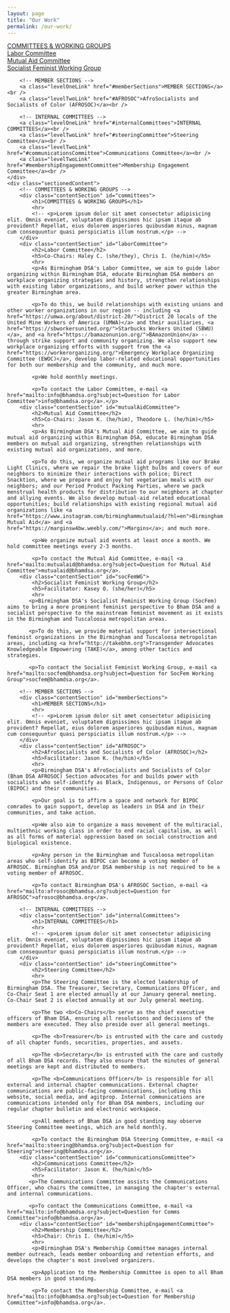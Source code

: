 ```yaml
---
layout: page
title: "Our Work"
permalink: /our-work/
---
```


<div class="mainContainer">
    <div class="scrollableSections">
        <!-- COMMITTEES & WORKING GROUPS -->
        <a class="levelOneLink" href="#committees">COMMITTEES & WORKING GROUPS</a><br />
        <a class="levelTwoLink" href="#laborCommittee">Labor Committee</a><br />
        <a class="levelTwoLink" href="#mutualAidCommittee">Mutual Aid Committee</a><br />
        <a class="levelTwoLink" href="#socFemWG">Socialist Feminist Working Group</a><br />

        <!-- MEMBER SECTIONS -->
        <a class="levelOneLink" href="#memberSections">MEMBER SECTIONS</a><br />
        <a class="levelTwoLink" href="#AFROSOC">AfroSocialists and Socialists of Color (AFROSOC)</a><br />

        <!-- INTERNAL COMMITTEES -->
        <a class="levelOneLink" href="#internalCommittees">INTERNAL COMMITTEES</a><br />
        <a class="levelTwoLink" href="#steeringCommittee">Steering Committee</a><br />
        <a class="levelTwoLink" href="#communicationsCommittee">Communications Committee</a><br />
        <a class="levelTwoLink" href="#membershipEngagementCommittee">Membership Engagement Committee</a><br />
    </div>
    <div class="sectionedContent">
        <!-- COMMITTEES & WORKING GROUPS -->
        <div class="contentSection" id="committees">
            <h1>COMMITTEES & WORKING GROUPS</h1>
            <hr>
            <!-- <p>Lorem ipsum dolor sit amet consectetur adipisicing elit. Omnis eveniet, voluptatem dignissimos hic ipsam itaque ab provident? Repellat, eius dolorem asperiores quibusdam minus, magnam cum consequuntur quasi perspiciatis illum nostrum.</p> -->
        </div>
        <div class="contentSection" id="laborCommittee">
            <h2>Labor Committee</h2>
            <h5>Co-Chairs: Haley C. (she/they), Chris I. (he/him)</h5>
            <hr>
            <p>As Birmingham DSA's Labor Committee, we aim to guide labor organizing within Birmingham DSA, educate Birmingham DSA members on workplace organizing strategies and history, strengthen relationships with existing labor organizations, and build worker power within the greater Birmingham area.

            <p>To do this, we build relationships with existing unions and other worker organizations in our region -- including <a href="https://umwa.org/about/district-20/">District 20 locals of the United Mine Workers of America (UMWA)</a> and their auxiliaries, <a href="https://sbworkersunited.org/">Starbucks Workers United (SBWU)</a>, and <a href="https://bamazonunion.org/">BAmazonUnion</a> -- through strike support and community organizing. We also support new workplace organizing efforts with support from the <a href="https://workerorganizing.org/">Emergency Workplace Organizing Committee (EWOC)</a>, develop labor-related educational opportunities for both our membership and the community, and much more.
            
            <p>We hold monthly meetings.
            
            <p>To contact the Labor Committee, e-mail <a href="mailto:info@bhamdsa.org?subject=Question for Labor Committee">info@bhamdsa.org</a>.</p>
        <div class="contentSection" id="mutualAidCommittee">
            <h2>Mutual Aid Committee</h2>
            <h5>Co-Chairs: Jason K. (he/him), Theodore L. (he/him)</h5>
            <hr>
            <p>As Birmingham DSA's Mutual Aid Committee, we aim to guide mutual aid organizing within Birmingham DSA, educate Birmingham DSA members on mutual aid organizing, strengthen relationships with existing mutual aid organizations, and more.
            
            <p>To do this, we organize mutual aid programs like our Brake Light Clinics, where we repair the brake light bulbs and covers of our neighbors to minimize their interactions with police; Direct Snacktion, where we prepare and enjoy hot vegetarian meals with our neighbors; and our Period Product Packing Parties, where we pack menstrual health products for distribution to our neighbors at chapter and allying events. We also develop mutual-aid related educational opportunities; build relationships with existing regional mutual aid organizations like <a href="https://www.instagram.com/birminghammutualaid/?hl=en">Birmingham Mutual Aid</a> and <a href="https://marginsw4bw.weebly.com/">Margins</a>; and much more.
            
            <p>We organize mutual aid events at least once a month. We hold committee meetings every 2-3 months.
            
            <p>To contact the Mutual Aid Committee, e-mail <a href="mailto:mutualaid@bhamdsa.org?subject=Question for Mutual Aid Committee">mutualaid@bhamdsa.org</a>.
        <div class="contentSection" id="socFemWG">
            <h2>Socialist Feminist Working Group</h2>
            <h5>Facilitator: Kasey O. (she/her)</h5>
            <hr>
           <p>Birmingham DSA's Socialist Feminist Working Group (SocFem) aims to bring a more prominent feminist perspective to Bham DSA and a socialist perspective to the mainstream feminist movement as it exists in the Birmingham and Tuscaloosa metropolitan areas. 
           
           <p>To do this, we provide material support for intersectional feminist organizations in the Birmingham and Tuscaloosa metropolitan areas, including <a href="http://takebhm.org">Transgender Advocates Knowledgeable Empowering (TAKE)</a>, among other tactics and strategies.

           <p>To contact the Socialist Feminist Working Group, e-mail <a href="mailto:socfem@bhamdsa.org?subject=Question for SocFem Working Group">socfem@bhamdsa.org</a>.

        <!-- MEMBER SECTIONS -->
        <div class="contentSection" id="memberSections">
            <h1>MEMBER SECTIONS</h1>
            <hr>
            <!-- <p>Lorem ipsum dolor sit amet consectetur adipisicing elit. Omnis eveniet, voluptatem dignissimos hic ipsam itaque ab provident? Repellat, eius dolorem asperiores quibusdam minus, magnam cum consequuntur quasi perspiciatis illum nostrum.</p> -->
        </div>
        <div class="contentSection" id="AFROSOC">
            <h2>AfroSocialists and Socialists of Color (AFROSOC)</h2>
            <h5>Facilitator: Jason K. (he/him)</h5>
            <hr>
            <p>Birmingham DSA's AfroSocialists and Socialists of Color (Bham DSA AFROSOC) Section advocates for and builds power with socialists who self-identify as Black, Indigenous, or Persons of Color (BIPOC) and their communities. 
            
            <p>Our goal is to affirm a space and network for BIPOC comrades to gain support, develop as leaders in DSA and in their communities, and take action.
            
            <p>We also aim to organize a mass movement of the multiracial, multiethnic working class in order to end racial capitalism, as well as all forms of material oppression based on social construction and biological existence.
            
            <p>Any person in the Birmingham and Tuscaloosa metropolitan areas who self-identify as BIPOC can become a voting member of AFROSOC. Birmingham DSA and/or DSA membership is not required to be a voting member of AFROSOC.

            <p>To contact Birmingham DSA's AFROSOC Section, e-mail <a href="mailto:afrosoc@bhamdsa.org?subject=Question for AFROSOC">afrosoc@bhamdsa.org</a>.

        <!-- INTERNAL COMMITTEES -->
        <div class="contentSection" id="internalCommittees">
            <h1>INTERNAL COMMITTEES</h1>
            <hr>
            <!-- <p>Lorem ipsum dolor sit amet consectetur adipisicing elit. Omnis eveniet, voluptatem dignissimos hic ipsam itaque ab provident? Repellat, eius dolorem asperiores quibusdam minus, magnam cum consequuntur quasi perspiciatis illum nostrum.</p> -->
        </div>
        <div class="contentSection" id="steeringCommittee">
            <h2>Steering Committee</h2>
            <hr>
            <p>The Steering Committee is the elected leadership of Birmingham DSA. The Treasurer, Secretary, Communications Officer, and Co-Chair Seat 1 are elected annually at our January general meeting. Co-Chair Seat 2 is elected annually at our July general meeting.

            <p>The two <b>Co-Chairs</b> serve as the chief executive officers of Bham DSA, ensuring all resolutions and decisions of the members are executed. They also preside over all general meetings. 

            <p>The <b>Treasurer</b> is entrusted with the care and custody of all chapter funds, securities, properties, and assets. 

            <p>The <b>Secretary</b> is entrusted with the care and custody of all Bham DSA records. They also ensure that the minutes of general meetings are kept and distributed to members.

            <p>The <b>Communications Officer</b> is responsible for all external and internal chapter communications. External chapter communications are public-facing communications, including this website, social media, and agitprop. Internal communications are communications intended only for Bham DSA members, including our regular chapter bulletin and electronic workspace. 
            
            <p>All members of Bham DSA in good standing may observe Steering Committee meetings, which are held monthly.

            <p>To contact the Birmingham DSA Steering Committee, e-mail <a href="mailto:steering@bhamdsa.org?subject=Question for Steering">steering@bhamdsa.org</a>.
        <div class="contentSection" id="communicationsCommittee">
            <h2>Communications Committee</h2>
            <h5>Facilitator: Jason K. (he/him)</h5>
            <hr>
           <p>The Communications Committee assists the Communications Officer, who chairs the committee, in managing the chapter's external and internal communications. 

           <p>To contact the Communications Committee, e-mail <a href="mailto:info@bhamdsa.org?subject=Question for Comms Committee">info@bhamdsa.org</a>.
        <div class="contentSection" id="membershipEngagementCommittee">
            <h2>Membership Committee</h2>
            <h5>Chair: Chris I. (he/him)</h5>
            <hr>
            <p>Birmingham DSA's Membership Committee manages internal member outreach, leads member onboarding and retention efforts, and develops the chapter's most involved organizers.

            <p>Application to the Membership Committee is open to all Bham DSA members in good standing.

            <p>To contact the Membership Committee, e-mail <a href="mailto:info@bhamdsa.org?subject=Question for Membership Committee">info@bhamdsa.org</a>.
